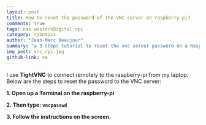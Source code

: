 ```yaml
---
layout: post
title: How to reset the password of the VNC server on raspberry-pi?
comments: true
tags: nas westernDigital rpi
category: robotics
author: "Jean-Marc Beaujour"
summary: "a 3 steps tutorial to reset the vnc server password on a Raspberry Pi"
img_post: vnc_rpi.jpg
github-link: na
---
```



I use **TightVNC** to connect remotely to the raspberry-pi from my laptop.
Below are the steps to reset the password to the VNC server:

**1. Open up a Terminal on the raspberry-pi**

**2. Then type:  `vncpasswd`**

**3. Follow the instructions on the screen.**